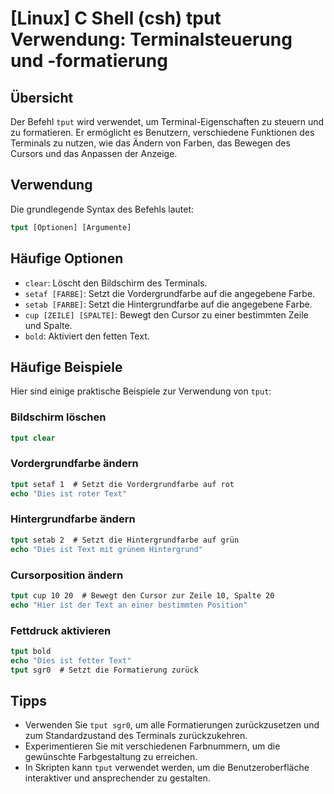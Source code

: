 # [Linux] C Shell (csh) tput Verwendung: Terminalsteuerung und -formatierung

## Übersicht
Der Befehl `tput` wird verwendet, um Terminal-Eigenschaften zu steuern und zu formatieren. Er ermöglicht es Benutzern, verschiedene Funktionen des Terminals zu nutzen, wie das Ändern von Farben, das Bewegen des Cursors und das Anpassen der Anzeige.

## Verwendung
Die grundlegende Syntax des Befehls lautet:

```csh
tput [Optionen] [Argumente]
```

## Häufige Optionen
- `clear`: Löscht den Bildschirm des Terminals.
- `setaf [FARBE]`: Setzt die Vordergrundfarbe auf die angegebene Farbe.
- `setab [FARBE]`: Setzt die Hintergrundfarbe auf die angegebene Farbe.
- `cup [ZEILE] [SPALTE]`: Bewegt den Cursor zu einer bestimmten Zeile und Spalte.
- `bold`: Aktiviert den fetten Text.

## Häufige Beispiele
Hier sind einige praktische Beispiele zur Verwendung von `tput`:

### Bildschirm löschen
```csh
tput clear
```

### Vordergrundfarbe ändern
```csh
tput setaf 1  # Setzt die Vordergrundfarbe auf rot
echo "Dies ist roter Text"
```

### Hintergrundfarbe ändern
```csh
tput setab 2  # Setzt die Hintergrundfarbe auf grün
echo "Dies ist Text mit grünem Hintergrund"
```

### Cursorposition ändern
```csh
tput cup 10 20  # Bewegt den Cursor zur Zeile 10, Spalte 20
echo "Hier ist der Text an einer bestimmten Position"
```

### Fettdruck aktivieren
```csh
tput bold
echo "Dies ist fetter Text"
tput sgr0  # Setzt die Formatierung zurück
```

## Tipps
- Verwenden Sie `tput sgr0`, um alle Formatierungen zurückzusetzen und zum Standardzustand des Terminals zurückzukehren.
- Experimentieren Sie mit verschiedenen Farbnummern, um die gewünschte Farbgestaltung zu erreichen.
- In Skripten kann `tput` verwendet werden, um die Benutzeroberfläche interaktiver und ansprechender zu gestalten.